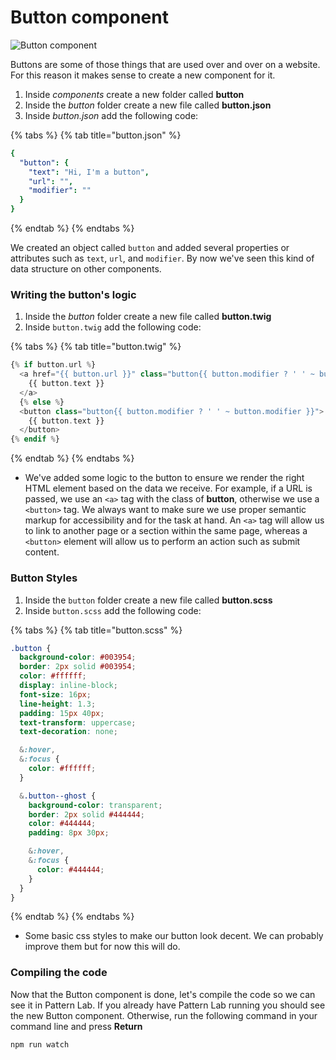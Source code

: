 # Button component

![Button component](../../.gitbook/assets/components-for-beginners-button.png)

Buttons are some of those things that are used over and over on a website. For this reason it makes sense to create a new component for it.

1. Inside _components_ create a new folder called **button**
2. Inside the _button_ folder create a new file called **button.json**
3. Inside _button.json_ add the following code:

{% tabs %}
{% tab title="button.json" %}
```yaml
{
  "button": {
    "text": "Hi, I'm a button",
    "url": "",
    "modifier": ""
  }
}
```
{% endtab %}
{% endtabs %}

We created an object called `button` and added several properties or attributes such as `text`, `url`, and `modifier`. By now we've seen this kind of data structure on other components.

### Writing the button's logic

1. Inside the _button_ folder create a new file called **button.twig**
2. Inside `button.twig` add the following code:

{% tabs %}
{% tab title="button.twig" %}
```php
{% if button.url %}
  <a href="{{ button.url }}" class="button{{ button.modifier ? ' ' ~ button.modifier }}">
    {{ button.text }}
  </a>
  {% else %}
  <button class="button{{ button.modifier ? ' ' ~ button.modifier }}">
    {{ button.text }}
  </button>
{% endif %}
```
{% endtab %}
{% endtabs %}

* We've added some logic to the button to ensure we render the right HTML element based on the data we receive. For example, if a URL is passed, we use an `<a>` tag with the class of **button**, otherwise we use a `<button>` tag. We always want to make sure we use proper semantic markup for accessibility and for the task at hand. An `<a>` tag will allow us to link to another page or a section within the same page, whereas a `<button>` element will allow us to perform an action such as submit content.

### Button Styles

1. Inside the `button` folder create a new file called **button.scss**
2. Inside `button.scss` add the following code:

{% tabs %}
{% tab title="button.scss" %}
```css
.button {
  background-color: #003954;
  border: 2px solid #003954;
  color: #ffffff;
  display: inline-block;
  font-size: 16px;
  line-height: 1.3;
  padding: 15px 40px;
  text-transform: uppercase;
  text-decoration: none;

  &:hover,
  &:focus {
    color: #ffffff;
  }

  &.button--ghost {
    background-color: transparent;
    border: 2px solid #444444;
    color: #444444;
    padding: 8px 30px;

    &:hover,
    &:focus {
      color: #444444;
    }
  }
}
```
{% endtab %}
{% endtabs %}

* Some basic css styles to make our button look decent.  We can probably improve them but for now this will do.

### Compiling the code

Now that the Button component is done, let's compile the code so we can see it in Pattern Lab. If you already have Pattern Lab running you should see the new Button component. Otherwise, run the following command in your command line and press **Return**

```bash
npm run watch
```
